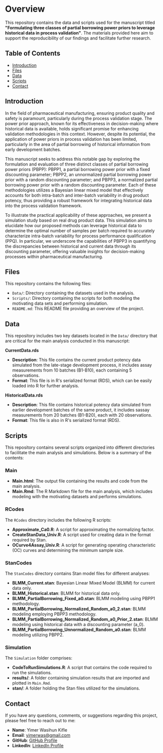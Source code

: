 # Overview

This repository contains the data and scripts used for the manuscript titled **"Formulating three classes of partial borrowing power priors to leverage historical data in process validation"**. The materials provided here aim to support the reproducibility of our findings and facilitate further research.

## Table of Contents

- [Introduction](#introduction)
- [Files](#files-overview)
- [Data](#data-description)
- [Scripts](#scripts)
- [Contact](#contact)

## Introduction

In the field of pharmaceutical manufacturing, ensuring product quality and safety is paramount, particularly during the process validation stage. The power prior approach, known for its effectiveness in decision-making where historical data is available, holds significant promise for enhancing validation methodologies in this context. However, despite its potential, the application of power priors in process validation has been limited, particularly in the area of partial borrowing of historical information from early development batches.

This manuscript seeks to address this notable gap by exploring the formulation and evaluation of three distinct classes of partial borrowing power priors (PBPP): PBPP1, a partial borrowing power prior with a fixed discounting parameter; PBPP2, an unnormalized partial borrowing power prior with a random discounting parameter; and PBPP3, a normalized partial borrowing power prior with a random discounting parameter. Each of these methodologies utilizes a Bayesian linear mixed model that effectively accounts for both intra-batch and inter-batch variability in drug product potency, thus providing a robust framework for integrating historical data into the process validation framework.

To illustrate the practical applicability of these approaches, we present a simulation study based on real drug product data. This simulation aims to elucidate how our proposed methods can leverage historical data to determine the optimal number of samples per batch required to accurately characterize intra-batch variability for process performance qualification (PPQ). In particular, we underscore the capabilities of PBPP3 in quantifying the discrepancies between historical and current data through its discounting parameter, offering valuable insights for decision-making processes within pharmaceutical manufacturing.

## Files

This repository contains the following files:

- `Data/`: Directory containing the datasets used in the analysis.
- `Scripts/`: Directory containing the scripts for both modeling the motivating data sets and performing simulation.
- `README.md`: This README file providing an overview of the project.

## Data
This repository includes two key datasets located in the `Data/` directory that are critical for the main analysis conducted in this manuscript:

**CurrentData.rds**

 - **Description**: This file contains the current product potency data simulated from the late-stage development process, it includes assay measurements from 10 batches (B1-B10), each containing 5 observations.
 - **Format**: This file is in R's serialized format (RDS), which can be easily loaded into R for further analysis.

**HistoricalData.rds**

 - **Description**: This file contains historical potency data simulated from earlier development batches of the same product, it includes sassay measurements from 20 batches (B1-B20), each with 20 observations.
 - **Format**: This file is also in R's serialized format (RDS).

## Scripts

This repository contains several scripts organized into different directories to facilitate the main analysis and simulations. Below is a summary of the contents:

### Main
- **Main.html**: The output file containing the results and code from the main analysis.
- **Main.Rmd**: The R Markdown file for the main analysis, which includes modeling with the motivating datasets and performs simulations.

### RCodes
The `RCodes` directory includes the following R scripts:
- **Approximate_Ca0.R**: A script for approximating the normalizing factor.
- **CreateStanData_Univ.R**: A script used for creating data in the format required by Stan.
- **OCurve4Assay_Univ.R**: A script for generating operating characteristic (OC) curves and determining the minimum sample size.

### StanCodes
The `StanCodes` directory contains Stan model files for different analyses:
- **BLMM_Current.stan**: Bayesian Linear Mixed Model (BLMM) for current data only.
- **BLMM_Historical.stan**: BLMM for historical data only.
- **BLMM_PartialBorrowing_Fixed_a0.stan**: BLMM modeling using PBPP1 methodology.
- **BLMM_PartialBorrowing_Normalized_Random_a0_2.stan**: BLMM modeling employing PBPP3 methodology.
- **BLMM_PartialBorrowing_Normalized_Random_a0_Prior_2.stan**: BLMM modeling using historical data with a discounting parameter \(a_0\).
- **BLMM_PartialBorrowing_Unnormalized_Random_a0.stan**: BLMM modeling utilizing PBPP2.

### Simulation
The `Simulation` folder comprises:
- **CodeToRunSimulations.R**: A script that contains the code required to run the simulations.
- **results/**: A folder containing simulation results that are imported and plotted in `Main.Rmd`.
- **stan/**: A folder holding the Stan files utilized for the simulations.

## Contact

If you have any questions, comments, or suggestions regarding this project, please feel free to reach out to me:

- **Name**: Yimer Wasihun Kifle 
- **Email**: yimerwas@gmail.com
- **GitHub**: [GitHub Profile](https://github.com/yimerwas)
- **LinkedIn**: [LinkedIn Profile](https://www.linkedin.com/in/yimerwas)


